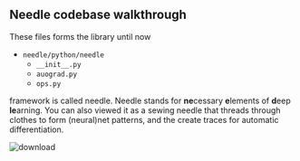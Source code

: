 ## Needle codebase walkthrough

These files forms the library until now 

- `needle/python/needle`
    - `__init__.py`
    - `auograd.py`
    - `ops.py`

framework is called needle. Needle stands for **ne**cessary **e**lements of **d**eep **le**arning.
You can also viewed it as a sewing needle that threads through clothes
to form (neural)net patterns, and the create traces for automatic differentiation.


![download](https://user-images.githubusercontent.com/61396368/197850311-75937074-873e-4e3f-a552-b67837d5dce7.png)

